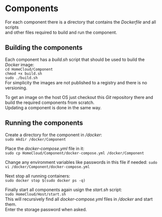 # Components
For each component there is a directory that contains the *Dockerfile* and all scripts\
and other files required to build and run the component.

## Building the components
Each component has a *build<area>.sh* script that should be used to build the *Docker* image:\
`cd HomeCloud/Component`\
`chmod +x build.sh`\
`sudo ./build.sh`\
For simplicity the images are not published to a registry and there is no versioning.

To get an image on the host OS just checkout this *Git* repository there and build the required components from scratch.\
Updating a component is done in the same way.

## Running the components
Create a directory for the component in */docker*:\
`sudo mkdir /docker/Component`

Place the *docker-compose.yml* file in it:\
`sudo cp HomeCloud/Component/docker-compose.yml /docker/Component`

Change any environment variables like passwords in this file if needed:
`sudo vi /docker/Component/docker-compose.yml`

Next stop all running containers:\
`sudo docker stop $(sudo docker ps -q)`

Finally start all components again usign the *start<area>.sh* script:\
`sudo HomeCloud/Host/start.sh`\
This will recursively find all *docker-compose.yml* files in */docker* and start them.\
Enter the storage password when asked.